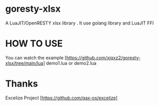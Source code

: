 # goresty-xlsx
A LuaJIT/OpenRESTY xlsx library . It use golang library and LuaJIT FFI 

# HOW TO USE
You can watch the example [https://github.com/xjqxz2/goresty-xlsx/tree/main/lua] demo1.lua or demo2.lua

# Thanks
Excelize Project [https://github.com/qax-os/excelize]
